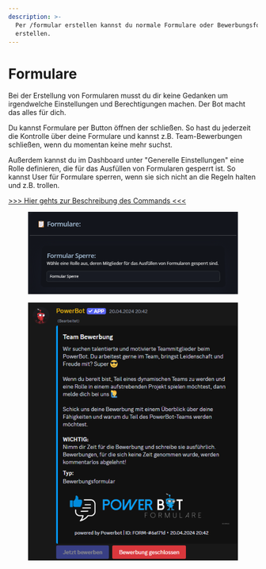 ```yaml
---
description: >-
  Per /formular erstellen kannst du normale Formulare oder Bewerbungsformulare
  erstellen.
---
```


# Formulare

Bei der Erstellung von Formularen musst du dir keine Gedanken um irgendwelche Einstellungen und Berechtigungen machen. Der Bot macht das alles für dich.&#x20;

Du kannst Formulare per Button öffnen der schließen. So hast du jederzeit die Kontrolle über deine Formulare und kannst z.B. Team-Bewerbungen schließen, wenn du momentan keine mehr suchst.

Außerdem kannst du im Dashboard unter "Generelle Einstellungen" eine Rolle definieren, die für das Ausfüllen von Formularen gesperrt ist. So kannst User für Formulare sperren, wenn sie sich nicht an die Regeln halten und z.B. trollen.

[>>> Hier gehts zur Beschreibung des Commands <<<](../commands/admin-commands/formular.md)

<figure><img src="../.gitbook/assets/formular_dashboard.png" alt=""><figcaption></figcaption></figure>

<figure><img src="../.gitbook/assets/powerbot_teambewerbung.png" alt=""><figcaption></figcaption></figure>
